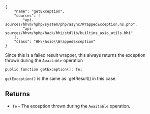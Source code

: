 ``` yamlmeta
{
    "name": "getException",
    "sources": [
        "api-sources/hhvm/hphp/system/php/async/WrappedException.ns.php",
        "api-sources/hhvm/hphp/hack/hhi/stdlib/builtins_asio_utils.hhi"
    ],
    "class": "HH\\Asio\\WrappedException"
}
```




Since this is a failed result wrapper, this always returns the exception
thrown during the ` Awaitable ` operation




``` Hack
public function getException(): Te;
```




` getException() ` is the same as `getResult() in this case.




## Returns




+ ` Te ` - The exception thrown during the `` Awaitable `` operation.
<!-- HHAPIDOC -->
